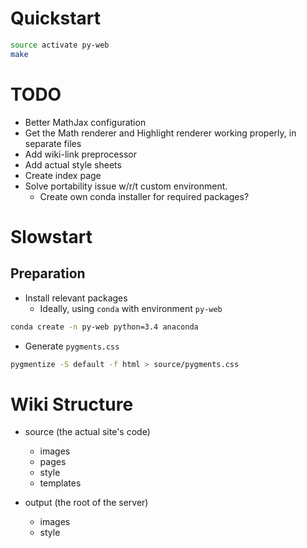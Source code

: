 # Quickstart

```bash
source activate py-web
make
```

# TODO

- Better MathJax configuration
- Get the Math renderer and Highlight renderer working properly, in separate files
- Add wiki-link preprocessor
- Add actual style sheets
- Create index page
- Solve portability issue w/r/t custom environment.
    + Create own conda installer for required packages?

# Slowstart

## Preparation

- Install relevant packages
    + Ideally, using `conda` with environment `py-web`

```bash
conda create -n py-web python=3.4 anaconda
```

- Generate `pygments.css`

```bash
pygmentize -S default -f html > source/pygments.css
```

# Wiki Structure

- source (the actual site's code)
    + images
    + pages
    + style
    + templates

- output (the root of the server)
    + images
    + style
